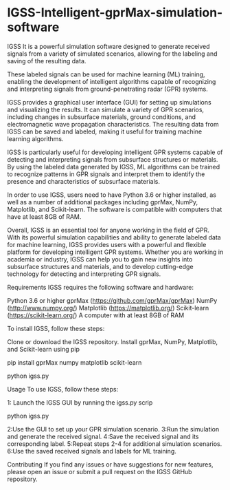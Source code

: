 # IGSS-Intelligent-gprMax-simulation-software
IGSS It is a powerful simulation software designed to generate received signals from a variety of simulated scenarios, allowing for the labeling and saving of the resulting data.


These labeled signals can be used for machine learning (ML) training, enabling the development of intelligent algorithms capable of recognizing and interpreting signals from ground-penetrating radar (GPR) systems.

IGSS provides a graphical user interface (GUI) for setting up simulations and visualizing the results. It can simulate a variety of GPR scenarios, including changes in subsurface materials, ground conditions, and electromagnetic wave propagation characteristics. The resulting data from IGSS can be saved and labeled, making it useful for training machine learning algorithms.

IGSS is particularly useful for developing intelligent GPR systems capable of detecting and interpreting signals from subsurface structures or materials. By using the labeled data generated by IGSS, ML algorithms can be trained to recognize patterns in GPR signals and interpret them to identify the presence and characteristics of subsurface materials.

In order to use IGSS, users need to have Python 3.6 or higher installed, as well as a number of additional packages including gprMax, NumPy, Matplotlib, and Scikit-learn. The software is compatible with computers that have at least 8GB of RAM.

Overall, IGSS is an essential tool for anyone working in the field of GPR. With its powerful simulation capabilities and ability to generate labeled data for machine learning, IGSS provides users with a powerful and flexible platform for developing intelligent GPR systems. Whether you are working in academia or industry, IGSS can help you to gain new insights into subsurface structures and materials, and to develop cutting-edge technology for detecting and interpreting GPR signals.



Requirements
IGSS requires the following software and hardware:

Python 3.6 or higher
gprMax (https://github.com/gprMax/gprMax)
NumPy (http://www.numpy.org/)
Matplotlib (https://matplotlib.org/)
Scikit-learn (https://scikit-learn.org/)
A computer with at least 8GB of RAM

To install IGSS, follow these steps:

Clone or download the IGSS repository.
Install gprMax, NumPy, Matplotlib, and Scikit-learn using pip


pip install gprMax numpy matplotlib scikit-learn



python igss.py


Usage
To use IGSS, follow these steps:

1: Launch the IGSS GUI by running the igss.py scrip

python igss.py

2:Use the GUI to set up your GPR simulation scenario.
3:Run the simulation and generate the received signal.
4:Save the received signal and its corresponding label.
5:Repeat steps 2-4 for additional simulation scenarios.
6:Use the saved received signals and labels for ML training.

Contributing
If you find any issues or have suggestions for new features, please open an issue or submit a pull request on the IGSS GitHub repository.
